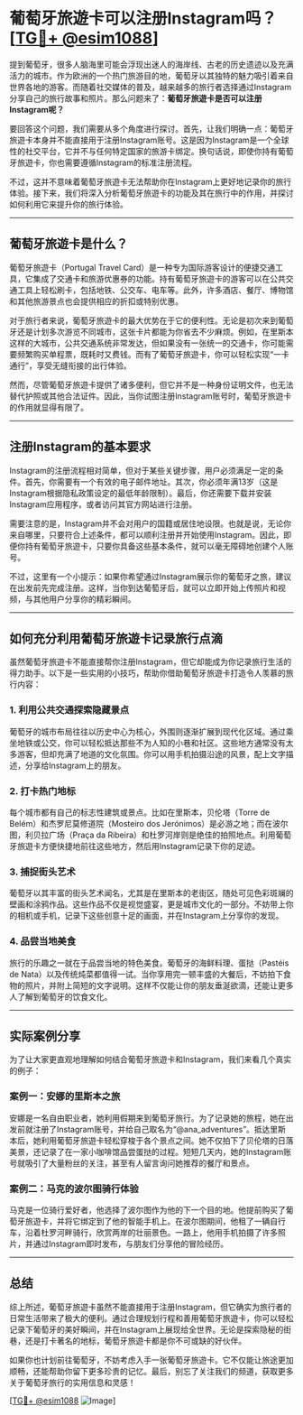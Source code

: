 # 葡萄牙旅遊卡可以注册Instagram吗？ [[TG💪+ @esim1088](https://t.me/s/esim1088)]

提到葡萄牙，很多人脑海里可能会浮现出迷人的海岸线、古老的历史遗迹以及充满活力的城市。作为欧洲的一个热门旅游目的地，葡萄牙以其独特的魅力吸引着来自世界各地的游客。而随着社交媒体的普及，越来越多的旅行者选择通过Instagram分享自己的旅行故事和照片。那么问题来了：**葡萄牙旅遊卡是否可以注册Instagram呢？**

要回答这个问题，我们需要从多个角度进行探讨。首先，让我们明确一点：葡萄牙旅遊卡本身并不能直接用于注册Instagram账号。这是因为Instagram是一个全球性的社交平台，它并不与任何特定国家的旅游卡绑定。换句话说，即使你持有葡萄牙旅遊卡，你也需要遵循Instagram的标准注册流程。

不过，这并不意味着葡萄牙旅遊卡无法帮助你在Instagram上更好地记录你的旅行体验。接下来，我们将深入分析葡萄牙旅遊卡的功能及其在旅行中的作用，并探讨如何利用它来提升你的旅行体验。

---

## 葡萄牙旅遊卡是什么？

葡萄牙旅遊卡（Portugal Travel Card）是一种专为国际游客设计的便捷交通工具，它集成了交通卡和旅游优惠券的功能。持有葡萄牙旅遊卡的游客可以在公共交通工具上轻松刷卡，包括地铁、公交车、电车等。此外，许多酒店、餐厅、博物馆和其他旅游景点也会提供相应的折扣或特别优惠。

对于旅行者来说，葡萄牙旅遊卡的最大优势在于它的便利性。无论是初次来到葡萄牙还是计划多次游览不同城市，这张卡片都能为你省去不少麻烦。例如，在里斯本这样的大城市，公共交通系统非常发达，但如果没有一张统一的交通卡，你可能需要频繁购买单程票，既耗时又费钱。而有了葡萄牙旅遊卡，你可以轻松实现“一卡通行”，享受无缝衔接的出行体验。

然而，尽管葡萄牙旅遊卡提供了诸多便利，但它并不是一种身份证明文件，也无法替代护照或其他合法证件。因此，当你试图注册Instagram账号时，葡萄牙旅遊卡的作用就显得有限了。

---

## 注册Instagram的基本要求

Instagram的注册流程相对简单，但对于某些关键步骤，用户必须满足一定的条件。首先，你需要有一个有效的电子邮件地址。其次，你必须年满13岁（这是Instagram根据隐私政策设定的最低年龄限制）。最后，你还需要下载并安装Instagram应用程序，或者访问其官方网站进行注册。

需要注意的是，Instagram并不会对用户的国籍或居住地设限。也就是说，无论你来自哪里，只要符合上述条件，都可以顺利注册并开始使用Instagram。因此，即便你持有葡萄牙旅遊卡，只要你具备这些基本条件，就可以毫无障碍地创建个人账号。

不过，这里有一个小提示：如果你希望通过Instagram展示你的葡萄牙之旅，建议在出发前先完成注册。这样，当你到达葡萄牙后，就可以立即开始上传照片和视频，与其他用户分享你的精彩瞬间。

---

## 如何充分利用葡萄牙旅遊卡记录旅行点滴

虽然葡萄牙旅遊卡不能直接帮你注册Instagram，但它却能成为你记录旅行生活的得力助手。以下是一些实用的小技巧，帮助你借助葡萄牙旅遊卡打造令人羡慕的旅行内容：

### 1. **利用公共交通探索隐藏景点**
葡萄牙的城市布局往往以历史中心为核心，外围则逐渐扩展到现代化区域。通过乘坐地铁或公交，你可以轻松抵达那些不为人知的小巷和社区。这些地方通常没有太多游客，但却充满了地道的文化氛围。你可以用手机拍摄沿途的风景，配上文字描述，分享给Instagram上的朋友。

### 2. **打卡热门地标**
每个城市都有自己的标志性建筑或景点。比如在里斯本，贝伦塔（Torre de Belém）和杰罗尼莫修道院（Mosteiro dos Jerónimos）是必游之地；而在波尔图，利贝拉广场（Praça da Ribeira）和杜罗河岸则是绝佳的拍照地点。利用葡萄牙旅遊卡方便快捷地前往这些地方，然后用Instagram记录下你的足迹。

### 3. **捕捉街头艺术**
葡萄牙以其丰富的街头艺术闻名，尤其是在里斯本的老街区，随处可见色彩斑斓的壁画和涂鸦作品。这些作品不仅是视觉盛宴，更是城市文化的一部分。不妨带上你的相机或手机，记录下这些创意十足的画面，并在Instagram上分享你的发现。

### 4. **品尝当地美食**
旅行的乐趣之一就在于品尝当地的特色美食。葡萄牙的海鲜料理、蛋挞（Pastéis de Nata）以及传统炖菜都值得一试。当你享用完一顿丰盛的大餐后，不妨拍下食物的照片，并附上简短的文字说明。这样不仅能让你的朋友垂涎欲滴，还能让更多人了解到葡萄牙的饮食文化。

---

## 实际案例分享

为了让大家更直观地理解如何结合葡萄牙旅遊卡和Instagram，我们来看几个真实的例子：

### 案例一：安娜的里斯本之旅
安娜是一名自由职业者，她利用假期来到葡萄牙旅行。为了记录她的旅程，她在出发前就注册了Instagram账号，并给自己取名为“@ana_adventures”。抵达里斯本后，她利用葡萄牙旅遊卡轻松穿梭于各个景点之间。她不仅拍下了贝伦塔的日落美景，还记录了在一家小咖啡馆品尝蛋挞的过程。短短几天内，她的Instagram账号就吸引了大量粉丝的关注，甚至有人留言询问她推荐的餐厅和景点。

### 案例二：马克的波尔图骑行体验
马克是一位骑行爱好者，他选择了波尔图作为他的下一个目的地。他提前购买了葡萄牙旅遊卡，并将它绑定到了他的智能手机上。在波尔图期间，他租了一辆自行车，沿着杜罗河畔骑行，欣赏两岸的壮丽景色。一路上，他用手机拍摄了许多照片，并通过Instagram即时发布，与朋友们分享他的冒险经历。

---

## 总结

综上所述，葡萄牙旅遊卡虽然不能直接用于注册Instagram，但它确实为旅行者的日常生活带来了极大的便利。通过合理规划行程和善用葡萄牙旅遊卡，你可以轻松记录下葡萄牙的美好瞬间，并在Instagram上展现给全世界。无论是探索隐秘的街巷，还是打卡著名的地标，葡萄牙旅遊卡都是你不可或缺的好伙伴。

如果你也计划前往葡萄牙，不妨考虑入手一张葡萄牙旅遊卡。它不仅能让旅途更加顺畅，还能帮助你留下更多珍贵的记忆。最后，别忘了关注我们的频道，获取更多关于葡萄牙旅行的实用信息和灵感！

[[TG💪+ @esim1088](https://t.me/s/esim1088) ![Image](https://i.postimg.cc/4NQfJmqS/Snipaste-2025-05-13-00-14-12.png)]